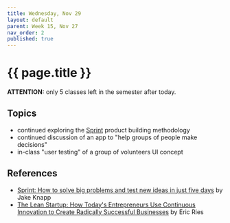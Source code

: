 ```yaml
---
title: Wednesday, Nov 29
layout: default
parent: Week 15, Nov 27
nav_order: 2
published: true
---
```


# {{ page.title }}

**ATTENTION:** only 5 classes left in the semester after today.

## Topics

- continued exploring the [Sprint][sprint] product building methodology
- continued discussion of an app to "help groups of people make decisions"
- in-class "user testing" of a group of volunteers UI concept

## References

- [Sprint: How to solve big problems and test new ideas in just five
days][sprint] by Jake Knapp
- [The Lean Startup: How Today's Entrepreneurs Use Continuous Innovation to
Create Radically Successful Businesses][lean-startup] by Eric Ries


[sprint]: <https://www.amazon.com/SPRINT-Jake-Zeratsky-Knapp/dp/0593076117>
[lean-startup]: <https://www.amazon.com/Lean-Startup-Eric-September-13-2011-Paperback/dp/B0C1JJZDN3>
